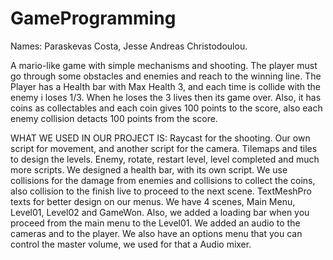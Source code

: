 # GameProgramming

Names: Paraskevas Costa, Jesse Andreas Christodoulou.

A mario-like game with simple mechanisms and shooting.
The player must go through some obstacles and enemies and reach to the winning line.
The Player has a Health bar with Max Health 3, and each time is collide with the enemy i loses 1/3.
When he loses the 3 lives then its game over.
Also, it has coins as collectables and each coin gives 100 points to the score, also each enemy collision detacts 100 points from the score.


WHAT WE USED IN OUR PROJECT IS:
Raycast for the shooting.
Our own script for movement, and another script for the camera.
Tilemaps and tiles to design the levels.
Enemy, rotate, restart level, level completed and much more scripts.
We designed a health bar, with its own script.
We use collisions for the damage from enemies and collisions to collect the coins, also collision to the finish live to proceed to the next scene.
TextMeshPro texts for better design on our menus.
We have 4 scenes, Main Menu, Level01, Level02 and GameWon.
Also, we added a loading bar when you proceed from the main menu to the Level01.
We added an audio to the cameras and to the player.
We also have an options menu that you can control the master volume, we used for that a Audio mixer.


